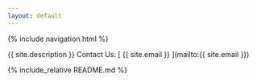 ```yaml
---
layout: default
---
```

{% include navigation.html %}

{{ site.description }}
Contact Us: [ {{ site.email }} ](mailto:{{ site.email }})

{% include_relative README.md %}

